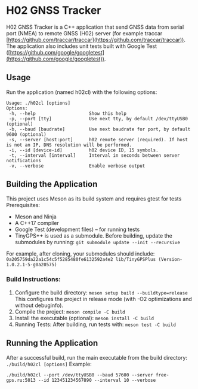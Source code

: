 
# H02 GNSS Tracker

H02 GNSS Tracker is a C++ application that send GNSS data from serial port (NMEA) to remote GNSS (H02) server (for example traccar [https://github.com/traccar/traccar](https://github.com/traccar/traccar)). The application also includes unit tests built with Google Test ([https://github.com/google/googletest](https://github.com/google/googletest)).

## Usage

Run the application (named h02cl) with the following options:

```
Usage: ./h02cl [options]  
Options:  
 -h, --help                    Show this help  
 -p, --port [tty]              Use next tty, by default /dev/ttyUSB0 (optional)  
 -b, --baud [baudrate]         Use next baudrate for port, by default 9600 (optional)  
 -s, --server [host:port]      h02 remote server (required). If host is not an IP, DNS resolution will be performed.  
 -i, --id [device-id]          h02 device ID, 15 symbols.    
 -t, --interval [interval]     Interval in seconds between server notifications  
 -v, --verbose                 Enable verbose output
```

## Building the Application

This project uses Meson as its build system and requires gtest for tests
Prerequisites:

- Meson and Ninja
- A C++17 compiler
- Google Test (development files) – for running tests
- TinyGPS++ is used as a submodule. Before building, update the submodules by running: `git submodule update --init --recursive`

For example, after cloning, your submodules should include: `0a205759da22a1c54c5f5285480fe6132592a4e2 lib/TinyGPSPlus (Version-1.0.2.1-5-g0a20575)`

### Build Instructions:

1. Configure the build directory: `meson setup build --buildtype=release`
    This configures the project in release mode (with -O2 optimizations and without debuginfo).
2. Compile the project: `meson compile -C build`
3. Install the executable (optional): `meson install -C build`
4. Running Tests: After building, run tests with: `meson test -C build`

## Running the Application

After a successful build, run the main executable from the build directory: `./build/h02cl [options]`
Example: 

```
./build/h02cl --port /dev/ttyUSB0 --baud 57600 --server free-gps.ru:5013 --id 123451234567890 --interval 10 --verbose
```

